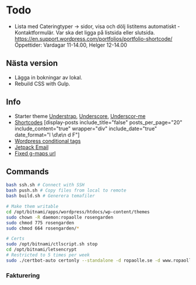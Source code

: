 # Todo

* Lista med Cateringtyper -> sidor, visa och dölj listitems automatiskt - Kontaktformulär. Var ska det ligga på listsida eller slutsida.
  https://en.support.wordpress.com/portfolios/portfolio-shortcode/
  Öppettider: Vardagar 11-14.00, Helger 12-14.00



## Nästa version

* Lägga in bokningar av lokal.
* Rebuild CSS with Gulp.

## Info

* Starter theme [Understrap](https://understrap.com/), [Underscore](http://underscores.me/), [Underscor-me](http://components.underscores.me/wp/)
* [Shortcodes](https://github.com/billerickson/display-posts-shortcode/blob/master/README.md#parameters)
  [display-posts include_title="false" posts_per_page="20" include_content="true" wrapper="div" include_date="true" date_format="l \\d\\e\\n d F"]
* [Wordpress conditional tags](https://codex.wordpress.org/Conditional_Tags)
* [Jetpack Email](https://jetpack.com/support/contact-form/)
* [Fixed g-maps url](https://goo.gl/maps/xeDDqgtfw8F2)

## Commands

```bash
bash ssh.sh # Connect with SSH
bash push.sh # Copy files from local to remote
bash build.sh # Generera temafiler

# Make them writable
cd /opt/bitnami/apps/wordpress/htdocs/wp-content/themes
sudo chown -R daemon:ropaolle rosengarden
sudo chmod 775 rosengarden
sudo chmod 664 rosengarden/*

# Certs
sudo /opt/bitnami/ctlscript.sh stop
cd /opt/bitnami/letsencrypt
# Restricted to 5 times per week
sudo ./certbot-auto certonly --standalone -d ropaolle.se -d www.ropaolle.se -d wp.ropaolle.se -d rosengardenmat.se
```

### Fakturering
